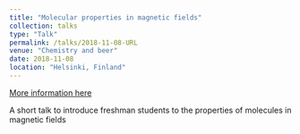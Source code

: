 ```yaml
---
title: "Molecular properties in magnetic fields"
collection: talks
type: "Talk"
permalink: /talks/2018-11-08-URL
venue: "Chemistry and beer"
date: 2018-11-08
location: "Helsinki, Finland"
---
```


[More information here](URLL)

A short talk to introduce freshman students to the properties of molecules in magnetic fields
